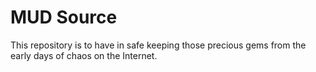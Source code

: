 # MUD Source
This repository is to have in safe keeping those precious gems from the early days of chaos on the Internet.

